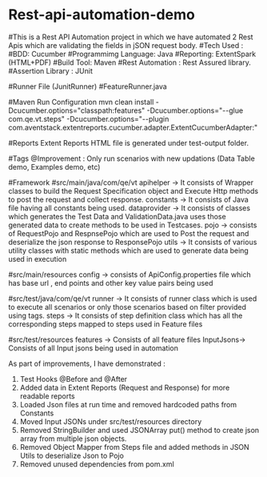 # Rest-api-automation-demo

#This is a Rest API Automation project in which we have automated 2 Rest Apis which are validating the fields in jSON request body.
#Tech Used :
#BDD: Cucumber
#Programmimg Language: Java
#Reporting: ExtentSpark (HTML+PDF)
#Build Tool: Maven
#Rest Automation : Rest Assured library.
#Assertion Library : JUnit

#Runner File (JunitRunner)
#FeatureRunner.java

#Maven Run Configuration
mvn clean install -Dcucumber.options="classpath:features" -Dcucumber.options="--glue com.qe.vt.steps" -Dcucumber.options="--plugin com.aventstack.extentreports.cucumber.adapter.ExtentCucumberAdapter:"

#Reports
Extent Reports HTML file is generated under test-output folder.

#Tags
@Improvement : Only run scenarios with new updations (Data Table demo, Examples demo, etc)

#Framework
#src/main/java/com/qe/vt
apihelper -> It consists of Wrapper classes to build the Request Specification object and Execute Http methods to post the request and collect response.
constants -> It consists of Java file having all constants being used.
dataprovider -> It consists of classes which generates the Test Data and ValidationData.java uses those generated data to create methods to be used in Testcases.
pojo -> consists of RequestPojo and RespnsePojo which are used to Post the request and deserialize the json response to ResponsePojo
utils -> It consists of various utility classes with static methods which are used to generate data being used in execution

#src/main/resources
config -> consists of ApiConfig.properties file which has base url , end points and other key value pairs being used

#src/test/java/com/qe/vt
runner -> It consists of runner class which is used to execute all scenarios or only those scenarios based on filter provided using tags.
steps -> It consists of step definition class which has all the corresponding steps mapped to steps used in Feature files

#src/test/resources
features -> Consists of all feature files
InputJsons-> Consists of all Input jsons being used in automation

As part of improvements, I have demonstrated :

1. Test Hooks @Before and @After
2. Added data in Extent Reports (Request and Response) for more readable reports
3. Loaded Json files at run time and removed hardcoded paths from Constants
4. Moved Input JSONs under src/test/resources directory
5. Removed StringBuilder and used JSONArray put() method to create json array from multiple json objects.
6. Removed Object Mapper from Steps file and added methods in JSON Utils to deserialize Json to Pojo
7. Removed unused dependencies from pom.xml




